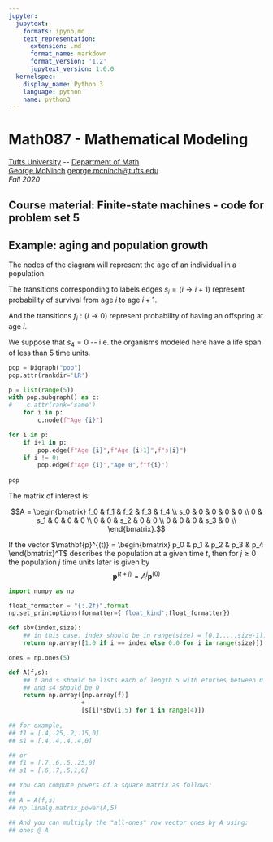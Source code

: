 ```yaml
---
jupyter:
  jupytext:
    formats: ipynb,md
    text_representation:
      extension: .md
      format_name: markdown
      format_version: '1.2'
      jupytext_version: 1.6.0
  kernelspec:
    display_name: Python 3
    language: python
    name: python3
---
```


Math087 - Mathematical Modeling
===============================
[Tufts University](http://www.tufts.edu) -- [Department of Math](http://math.tufts.edu)  
[George McNinch](http://gmcninch.math.tufts.edu) <george.mcninch@tufts.edu>  
*Fall 2020*

Course material: Finite-state machines - code for problem set 5
-------------------------------------------------------

<!-- #region slideshow={"slide_type": "slide"} -->
Example: aging and population growth
------------------------------------

The nodes of the diagram will represent the age of an individual in a population.

The transitions corresponding to labels edges $s_i=(i \to i+1)$ represent probability of survival from age $i$ to age $i+1$. 

And the transitions $f_i:(i \to 0)$ represent probability of having an offspring at age $i$.

We suppose that $s_4 = 0$ -- i.e. the organisms modeled here have a life span of less than 5 time units.
<!-- #endregion -->

```python slideshow={"slide_type": "fragment"} tags=["hide"]
pop = Digraph("pop")
pop.attr(rankdir='LR')

p = list(range(5))
with pop.subgraph() as c:
#    c.attr(rank='same')
    for i in p:
        c.node(f"Age {i}")

for i in p:
    if i+1 in p:
        pop.edge(f"Age {i}",f"Age {i+1}",f"s{i}")
    if i != 0:
        pop.edge(f"Age {i}","Age 0",f"f{i}")
    
pop
```

<!-- #region slideshow={"slide_type": "subslide"} -->
The matrix of interest is:

$$A = \begin{bmatrix}
f_0 & f_1 & f_2 & f_3 & f_4 \\
s_0 & 0 & 0  & 0 & 0 \\
0 & s_1 & 0  & 0 & 0  \\
0 & 0 & s_2  & 0 & 0 \\
0 & 0 & 0  & s_3 & 0 \\
\end{bmatrix}.$$

If the vector $\mathbf{p}^{(t)} = \begin{bmatrix} p_0 & p_1 & p_2 & p_3 & p_4 \end{bmatrix}^T$
describes the population at a given time $t$, then for $j \ge 0$ the population
$j$ time units later is given by
$$\mathbf{p}^{(t+j)} = A^j \mathbf{p}^{(0)}$$

<!-- #endregion -->

```python slideshow={"slide_type": "subslide"} tags=["hide"]
import numpy as np

float_formatter = "{:.2f}".format
np.set_printoptions(formatter={'float_kind':float_formatter})

def sbv(index,size):
    ## in this case, index should be in range(size) = [0,1,...,size-1].
    return np.array([1.0 if i == index else 0.0 for i in range(size)])

ones = np.ones(5)

def A(f,s):
    ## f and s should be lists each of length 5 with etnries between 0 and 1
    ## and s4 should be 0
    return np.array([np.array(f)]
                    +
                    [s[i]*sbv(i,5) for i in range(4)])
    
## for example,
## f1 = [.4,.25,.2,.15,0]
## s1 = [.4,.4,.4,.4,0]

## or 
## f1 = [.7,.6,.5,.25,0]
## s1 = [.6,.7,.5,1,0]

## You can compute powers of a square matrix as follows:
##
## A = A(f,s)
## np.linalg.matrix_power(A,5)

## And you can multiply the "all-ones" row vector ones by A using:
## ones @ A
```

```python

```
